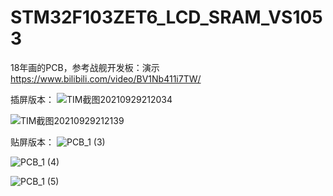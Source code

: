 # STM32F103ZET6_LCD_SRAM_VS1053
18年画的PCB，参考战舰开发板：演示 https://www.bilibili.com/video/BV1Nb411i7TW/

插屏版本：
![TIM截图20210929212034](https://user-images.githubusercontent.com/23308519/135276997-c0e07fcb-5e12-4057-b2f7-3cb59a786b15.jpg)


![TIM截图20210929212139](https://user-images.githubusercontent.com/23308519/135277002-f8213597-bb02-48ce-b124-505613dd6a41.jpg)

贴屏版本：
![PCB_1 (3)](https://user-images.githubusercontent.com/23308519/135277900-28d55ec5-5f33-4132-ad1f-4399c1462cc2.jpg)

![PCB_1 (4)](https://user-images.githubusercontent.com/23308519/135277905-0208e617-732d-442d-8885-059e699b2f28.jpg)

![PCB_1 (5)](https://user-images.githubusercontent.com/23308519/135277908-18890881-c320-4ecf-8756-34694134fb43.jpg)


